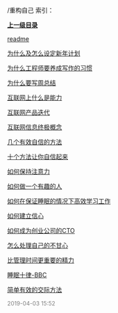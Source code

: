 /重构自己 索引：


**[上一级目录](/index.md)**

[readme](/重构自己/readme.md)

[为什么及怎么设定新年计划](/重构自己/为什么及怎么设定新年计划.md)

[为什么工程师要养成写作的习惯](/重构自己/为什么工程师要养成写作的习惯.md)

[为什么要写周总结](/重构自己/为什么要写周总结.md)

[互联网上什么是能力](/重构自己/互联网上什么是能力.md)

[互联网产品迭代](/重构自己/互联网产品迭代.md)

[互联网信息终极概念](/重构自己/互联网信息终极概念.md)

[几个有效自信的方法](/重构自己/几个有效自信的方法.md)

[十个方法让你自信起来](/重构自己/十个方法让你自信起来.md)

[如何保持注意力](/重构自己/如何保持注意力.md)

[如何做一个有趣的人](/重构自己/如何做一个有趣的人.md)

[如何在保证睡眠的情况下高效学习工作](/重构自己/如何在保证睡眠的情况下高效学习工作.md)

[如何建立信心](/重构自己/如何建立信心.md)

[如何成为创业公司的CTO](/重构自己/如何成为创业公司的CTO.md)

[怎么处理自己的不甘心](/重构自己/怎么处理自己的不甘心.md)

[比管理时间更重要的精力](/重构自己/比管理时间更重要的精力.md)

[睡眠十律-BBC](/重构自己/睡眠十律-BBC.md)

[简单有效的交际方法](/重构自己/简单有效的交际方法.md)


<font size=2 color='grey'> 2019-04-03 15:52 </font>